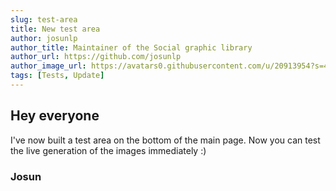 ```yaml
---
slug: test-area
title: New test area
author: josunlp
author_title: Maintainer of the Social graphic library
author_url: https://github.com/josunlp
author_image_url: https://avatars0.githubusercontent.com/u/20913954?s=460&u=c857f855e6c9d4f0bcd80ed2206462808e47f770&v=4
tags: [Tests, Update]
---
```




## Hey everyone

I've now built a test area on the bottom of the main page. Now you can test the live generation of the images immediately :)

### Josun
